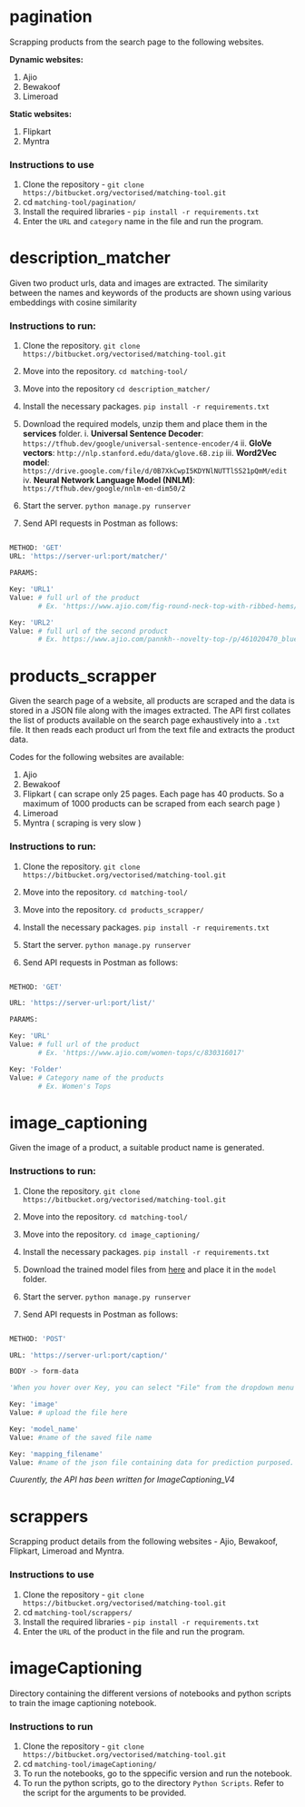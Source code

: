 # pagination

Scrapping products from the search page to the following websites.

**Dynamic websites:**

1. Ajio
2. Bewakoof
3. Limeroad

**Static websites:**

1. Flipkart
2. Myntra

### Instructions to use

1. Clone the repository - `git clone https://bitbucket.org/vectorised/matching-tool.git`
2. cd `matching-tool/pagination/`
3. Install the required libraries - `pip install -r requirements.txt`
4. Enter the `URL` and `category` name in the file and run the program.


# description_matcher

Given two product urls, data and images are extracted. The similarity between the names and keywords of the products are shown using various embeddings with cosine similarity 

### Instructions to run:

1. Clone the repository. `git clone https://bitbucket.org/vectorised/matching-tool.git`

2. Move into the repository. `cd matching-tool/`

3. Move into the repository `cd description_matcher/`

4. Install the necessary packages. `pip install -r requirements.txt`

5. Download the required models, unzip them and place them in the **services** folder.
	i. **Universal Sentence Decoder**: `https://tfhub.dev/google/universal-sentence-encoder/4`
	ii. **GloVe vectors**: `http://nlp.stanford.edu/data/glove.6B.zip`
	iii. **Word2Vec model**: `https://drive.google.com/file/d/0B7XkCwpI5KDYNlNUTTlSS21pQmM/edit`
	iv. **Neural Network Language Model (NNLM)**: `https://tfhub.dev/google/nnlm-en-dim50/2`

6. Start the server. `python manage.py runserver`

7. Send API requests in Postman as follows: 

```python

METHOD: 'GET'
URL: 'https://server-url:port/matcher/'

PARAMS: 

Key: 'URL1'
Value: # full url of the product
	   # Ex. 'https://www.ajio.com/fig-round-neck-top-with-ribbed-hems/p/440993597_yellow'

Key: 'URL2'
Value: # full url of the second product
	   # Ex. https://www.ajio.com/pannkh--novelty-top-/p/461020470_blue

```

# products_scrapper

Given the search page of a website, all products are scraped and the data is stored in a JSON file along with the images extracted. 
The API first collates the list of products available on the search page exhaustively into a `.txt` file. It then reads each product url from the text file and extracts the product data.

Codes for the following websites are available:
1. Ajio 
2. Bewakoof
3. Flipkart ( can scrape only 25 pages. Each page has 40 products. So a maximum of 1000 products can be scraped from each search page )
4. Limeroad
5. Myntra ( scraping is very slow )

### Instructions to run:

1. Clone the repository. `git clone https://bitbucket.org/vectorised/matching-tool.git`

2. Move into the repository. `cd matching-tool/`

3. Move into the repository. `cd products_scrapper/`

4. Install the necessary packages. `pip install -r requirements.txt`

5. Start the server. `python manage.py runserver`

6. Send API requests in Postman as follows: 

```python

METHOD: 'GET'

URL: 'https://server-url:port/list/'

PARAMS:

Key: 'URL'
Value: # full url of the product
	   # Ex. 'https://www.ajio.com/women-tops/c/830316017'

Key: 'Folder'
Value: # Category name of the products
	   # Ex. Women's Tops

```

# image_captioning
 
Given the image of a product, a suitable product name is generated.

### Instructions to run:

1. Clone the repository. `git clone https://bitbucket.org/vectorised/matching-tool.git`

2. Move into the repository. `cd matching-tool/`

3. Move into the repository. `cd image_captioning/`

4. Install the necessary packages. `pip install -r requirements.txt`

5. Download the trained model files from [here](https://drive.google.com/drive/folders/121OfXaiBI89Mv4cIDRr67hYiU5STwUeZ?usp=sharing) and place it in the `model` folder.

6. Start the server. `python manage.py runserver`

7. Send API requests in Postman as follows: 

```python

METHOD: 'POST'

URL: 'https://server-url:port/caption/'

BODY -> form-data

'When you hover over Key, you can select "File" from the dropdown menu'

Key: 'image'
Value: # upload the file here

Key: 'model_name'
Value: #name of the saved file name

Key: 'mapping_filename'
Value: #name of the json file containing data for prediction purposed.

```
*Cuurently, the API has been written for ImageCaptioning_V4*

# scrappers

Scrapping product details from the following websites - Ajio, Bewakoof, Flipkart, Limeroad and Myntra.

### Instructions to use

1. Clone the repository - `git clone https://bitbucket.org/vectorised/matching-tool.git`
2. cd `matching-tool/scrappers/`
3. Install the required libraries - `pip install -r requirements.txt`
4. Enter the `URL` of the product in the file and run the program.

# imageCaptioning

Directory containing the different versions of notebooks and python scripts to train the image captioning notebook.

### Instructions to run

1. Clone the repository - `git clone https://bitbucket.org/vectorised/matching-tool.git`
2. cd `matching-tool/imageCaptioning/`
3. To run the notebooks, go to the sppecific version and run the notebook.
4. To run the python scripts, go to the directory `Python Scripts`. Refer to the script for the arguments to be provided.
